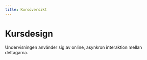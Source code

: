 ```yaml
---
title: Kursöversikt
---
```

# Kursdesign

Undervisningen använder sig av online, asynkron interaktion mellan deltagarna.
